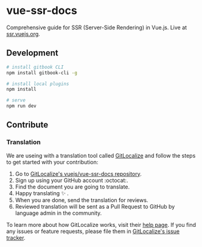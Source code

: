 # vue-ssr-docs

Comprehensive guide for SSR (Server-Side Rendering) in Vue.js. Live at [ssr.vuejs.org](https://ssr.vuejs.org).

## Development

``` bash
# install gitbook CLI
npm install gitbook-cli -g

# install local plugins
npm install

# serve
npm run dev
```

## Contribute

[gl]: https://gitlocalize.com
[gl-help]: https://docs.gitlocalize.com/ 
[gl-issue-tracker]: https://github.com/gitlocalize/feedback
[gl-repo]: https://gitlocalize/repo/101

### Translation

We are useing with a translation tool called [GitLocalize][gl] and follow the steps to get started with your contribution:

1. Go to [GitLocalize's vuejs/vue-ssr-docs repository][gl-repo].
1. Sign up using your GitHub account :octocat:.
1. Find the document you are going to translate. 
1. Happy translating :sparkles: .
1. When you are done, send the translation for reviews.
1. Reviewed translation will be sent as a Pull Request to GitHub by language admin in the community.

To learn more about how GitLocalize works, visit their [help page][gl-help]. If you find any issues or feature requests, please file them in [GitLocalize's issue tracker][gl-issue-tracker].

